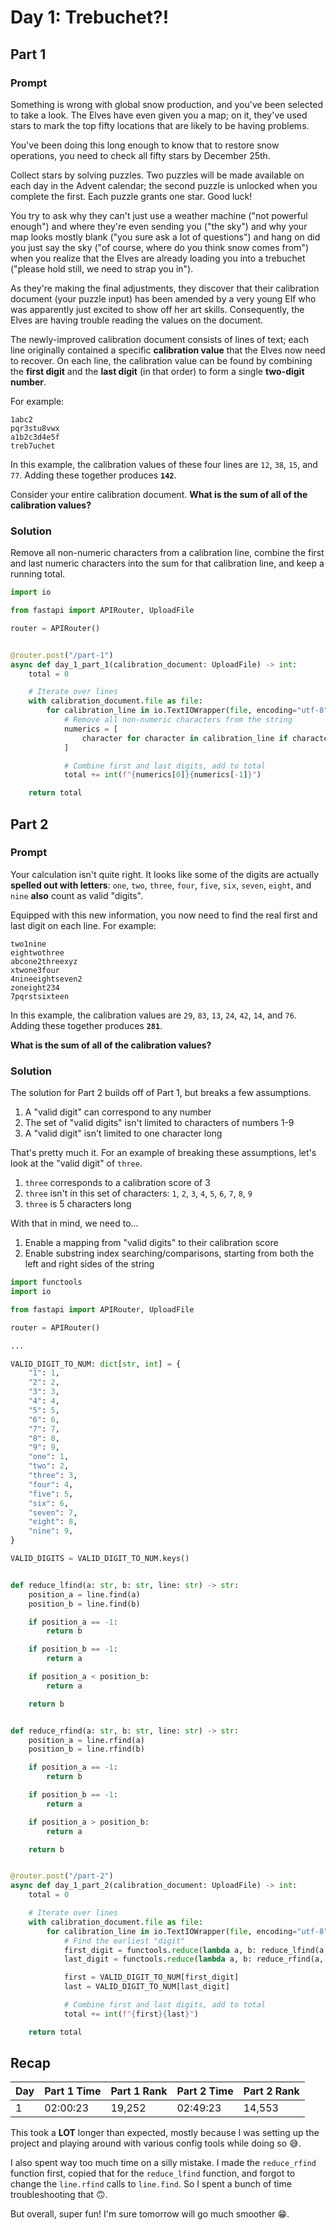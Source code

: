 # Day 1: Trebuchet?!

## Part 1

### Prompt

Something is wrong with global snow production, and you've been selected to take a look.
The Elves have even given you a map; on it, they've used stars to mark the top fifty locations that are likely to be having problems.

You've been doing this long enough to know that to restore snow operations, you need to check all fifty stars by December 25th.

Collect stars by solving puzzles.
Two puzzles will be made available on each day in the Advent calendar; the second puzzle is unlocked when you complete the first.
Each puzzle grants one star.
Good luck!

You try to ask why they can't just use a weather machine ("not powerful enough")
and where they're even sending you ("the sky")
and why your map looks mostly blank ("you sure ask a lot of questions")
and hang on did you just say the sky ("of course, where do you think snow comes from")
when you realize that the Elves are already loading you into a trebuchet ("please hold still, we need to strap you in").

As they're making the final adjustments, they discover that their calibration document (your puzzle input) has been amended by a very young Elf
who was apparently just excited to show off her art skills.
Consequently, the Elves are having trouble reading the values on the document.

The newly-improved calibration document consists of lines of text; each line originally contained a specific **calibration value** that the Elves now need to recover.
On each line, the calibration value can be found by combining the **first digit** and the **last digit** (in that order) to form a single **two-digit number**.

For example:

```
1abc2
pqr3stu8vwx
a1b2c3d4e5f
treb7uchet
```

In this example, the calibration values of these four lines are `12`, `38`, `15`, and `77`.
Adding these together produces **`142`**.

Consider your entire calibration document.
**What is the sum of all of the calibration values?**

### Solution

Remove all non-numeric characters from a calibration line,
combine the first and last numeric characters into the sum for that calibration line,
and keep a running total.

```python
import io

from fastapi import APIRouter, UploadFile

router = APIRouter()


@router.post("/part-1")
async def day_1_part_1(calibration_document: UploadFile) -> int:
    total = 0

    # Iterate over lines
    with calibration_document.file as file:
        for calibration_line in io.TextIOWrapper(file, encoding="utf-8"):
            # Remove all non-numeric characters from the string
            numerics = [
                character for character in calibration_line if character.isnumeric()
            ]

            # Combine first and last digits, add to total
            total += int(f"{numerics[0]}{numerics[-1]}")

    return total
```

## Part 2

### Prompt

Your calculation isn't quite right.
It looks like some of the digits are actually **spelled out with letters**:
`one`, `two`, `three`, `four`, `five`, `six`, `seven`, `eight`, and `nine` **also** count as valid "digits".

Equipped with this new information, you now need to find the real first and last digit on each line.
For example:

```
two1nine
eightwothree
abcone2threexyz
xtwone3four
4nineeightseven2
zoneight234
7pqrstsixteen
```

In this example, the calibration values are `29`, `83`, `13`, `24`, `42`, `14`, and `76`.
Adding these together produces **`281`**.

**What is the sum of all of the calibration values?**

### Solution

The solution for Part 2 builds off of Part 1, but breaks a few assumptions.

1. A "valid digit" can correspond to any number
2. The set of "valid digits" isn't limited to characters of numbers 1-9
3. A "valid digit" isn't limited to one character long

That's pretty much it.
For an example of breaking these assumptions, let's look at the "valid digit" of `three`.

1. `three` corresponds to a calibration score of 3
2. `three` isn't in this set of characters: `1`, `2`, `3`, `4`, `5`, `6`, `7`, `8`, `9`
3. `three` is 5 characters long

With that in mind, we need to...

1. Enable a mapping from "valid digits" to their calibration score
2. Enable substring index searching/comparisons, starting from both the left and right sides of the string

```python
import functools
import io

from fastapi import APIRouter, UploadFile

router = APIRouter()

...

VALID_DIGIT_TO_NUM: dict[str, int] = {
    "1": 1,
    "2": 2,
    "3": 3,
    "4": 4,
    "5": 5,
    "6": 6,
    "7": 7,
    "8": 8,
    "9": 9,
    "one": 1,
    "two": 2,
    "three": 3,
    "four": 4,
    "five": 5,
    "six": 6,
    "seven": 7,
    "eight": 8,
    "nine": 9,
}

VALID_DIGITS = VALID_DIGIT_TO_NUM.keys()


def reduce_lfind(a: str, b: str, line: str) -> str:
    position_a = line.find(a)
    position_b = line.find(b)

    if position_a == -1:
        return b

    if position_b == -1:
        return a

    if position_a < position_b:
        return a

    return b


def reduce_rfind(a: str, b: str, line: str) -> str:
    position_a = line.rfind(a)
    position_b = line.rfind(b)

    if position_a == -1:
        return b

    if position_b == -1:
        return a

    if position_a > position_b:
        return a

    return b


@router.post("/part-2")
async def day_1_part_2(calibration_document: UploadFile) -> int:
    total = 0

    # Iterate over lines
    with calibration_document.file as file:
        for calibration_line in io.TextIOWrapper(file, encoding="utf-8"):
            # Find the earliest "digit"
            first_digit = functools.reduce(lambda a, b: reduce_lfind(a, b, calibration_line), VALID_DIGITS)
            last_digit = functools.reduce(lambda a, b: reduce_rfind(a, b, calibration_line), VALID_DIGITS)

            first = VALID_DIGIT_TO_NUM[first_digit]
            last = VALID_DIGIT_TO_NUM[last_digit]

            # Combine first and last digits, add to total
            total += int(f"{first}{last}")

    return total
```

## Recap


| Day | Part 1 Time | Part 1 Rank | Part 2 Time | Part 2 Rank |
|-----|-------------|-------------|-------------|-------------|
| 1   | 02:00:23    | 19,252      | 02:49:23    | 14,553      |

This took a **LOT** longer than expected, mostly because I was setting up the project and playing around with various config tools while doing so 😅.

I also spent way too much time on a silly mistake.
I made the `reduce_rfind` function first, copied that for the `reduce_lfind` function, and forgot to change the `line.rfind` calls to `line.find`.
So I spent a bunch of time troubleshooting that 🙃.

But overall, super fun! I'm sure tomorrow will go much smoother 😁.
